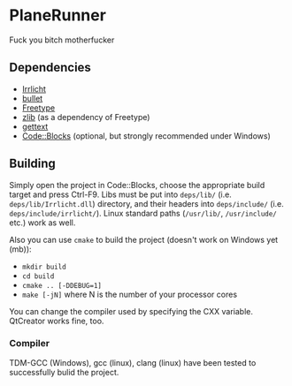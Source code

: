 # PlaneRunner
Fuck you bitch motherfucker

## Dependencies
* [Irrlicht](http://irrlicht.sourceforge.net)
* [bullet](bulletphysics.org)
* [Freetype](http://gnuwin32.sourceforge.net/packages/freetype.htm)
* [zlib](http://www.zlib.net/) (as a dependency of Freetype)
* [gettext](http://ftp.gnu.org/pub/gnu/gettext/)
* [Code::Blocks](http://codeblocks.org) (optional, but strongly recommended under Windows)

## Building
Simply open the project in Code::Blocks, choose the appropriate build target and press Ctrl-F9. Libs must be put into `deps/lib/` (i.e. `deps/lib/Irrlicht.dll`) directory, and their headers into `deps/include/` (i.e. `deps/include/irrlicht/`). Linux standard paths (`/usr/lib/`, `/usr/include/` etc.) work as well.

Also you can use `cmake` to build the project (doesn't work on Windows yet (mb)):
* `mkdir build`
* `cd build`
* `cmake .. [-DDEBUG=1]`
* `make [-jN]` where N is the number of your processor cores

You can change the compiler used by specifying the CXX variable.
QtCreator works fine, too.

### Compiler
TDM-GCC (Windows), gcc (linux), clang (linux) have been tested to successfully bulid the project.
